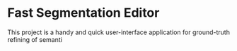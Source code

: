 # Fast Segmentation Editor

This project is a handy and quick user-interface application for ground-truth refining of semanti